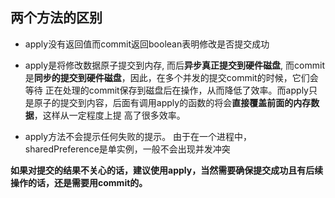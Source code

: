 ## 两个方法的区别

* apply没有返回值而commit返回boolean表明修改是否提交成功 

* apply是将修改数据原子提交到内存, 而后**异步真正提交到硬件磁盘**, 而commit是**同步的提交到硬件磁盘**，因此，在多个并发的提交commit的时候，它们会等待
正在处理的commit保存到磁盘后在操作，从而降低了效率。而apply只是原子的提交到内容，后面有调用apply的函数的将会**直接覆盖前面的内存数据**，这样从一定程度上提
高了很多效率。 

* apply方法不会提示任何失败的提示。 
由于在一个进程中，sharedPreference是单实例，一般不会出现并发冲突

**如果对提交的结果不关心的话，建议使用apply，当然需要确保提交成功且有后续操作的话，还是需要用commit的。**
